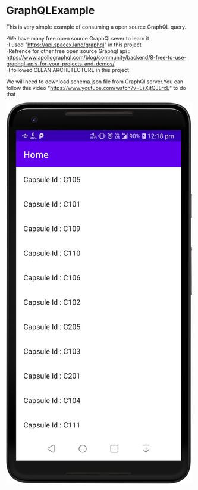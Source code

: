 # GraphQLExample
This is very simple example of consuming a open source GraphQL query. <BR>
  
-We have many free open source GraphQl sever to learn it <BR>
-I used "https://api.spacex.land/graphql" in this project <BR>
-Refrence for other free open source Graphql api : https://www.apollographql.com/blog/community/backend/8-free-to-use-graphql-apis-for-your-projects-and-demos/ <BR>
-I followed CLEAN ARCHETECTURE in this project <BR>

We will need to download schema.json file from GraphQl server.You can follow this video "https://www.youtube.com/watch?v=LsXjtQJLrxE" to do that <br>
  

<img src="https://github.com/amanattri09/GraphQLExample/blob/master/media/Screenshot_graphQl.png" width="500" style="max-width:200%;"> <br>


